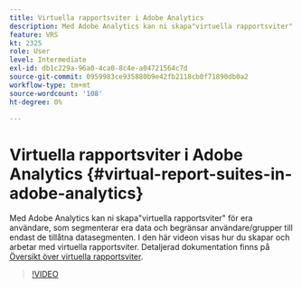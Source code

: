 ```yaml
---
title: Virtuella rapportsviter i Adobe Analytics
description: Med Adobe Analytics kan ni skapa"virtuella rapportsviter" för era användare, som segmenterar era data och begränsar användare/grupper till endast de tillåtna datasegmenten. I den här videon visas hur du skapar och arbetar med virtuella rapportsviter.
feature: VRS
kt: 2325
role: User
level: Intermediate
exl-id: db1c229a-96a0-4ca0-8c4e-a04721564c7d
source-git-commit: 0959983ce935880b9e42fb2118cb0f71890db0a2
workflow-type: tm+mt
source-wordcount: '108'
ht-degree: 0%

---
```


# Virtuella rapportsviter i Adobe Analytics {#virtual-report-suites-in-adobe-analytics}

Med Adobe Analytics kan ni skapa&quot;virtuella rapportsviter&quot; för era användare, som segmenterar era data och begränsar användare/grupper till endast de tillåtna datasegmenten. I den här videon visas hur du skapar och arbetar med virtuella rapportsviter. Detaljerad dokumentation finns på [Översikt över virtuella rapportsviter](https://experienceleague.adobe.com/docs/analytics/components/virtual-report-suites/vrs-about.html).

>[!VIDEO](https://video.tv.adobe.com/v/25412/?quality=12&learn=on)

